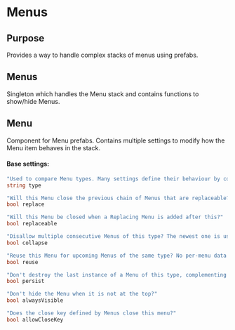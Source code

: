# Menus

## Purpose

Provides a way to handle complex stacks of menus using prefabs. 

## Menus

Singleton which handles the Menu stack and contains functions to show/hide Menus. 

## Menu

Component for Menu prefabs. Contains multiple settings to modify how the Menu item behaves in the stack.


#### Base settings:
```cs
"Used to compare Menu types. Many settings define their behaviour by comparing types of Menus"
string type

"Will this Menu close the previous chain of Menus that are replaceable?"
bool replace

"Will this Menu be closed when a Replacing Menu is added after this?"
bool replaceable

"Disallow multiple consecutive Menus of this type? The newest one is used."
bool collapse

"Reuse this Menu for upcoming Menus of the same type? No per-menu data is stored."
bool reuse

"Don't destroy the last instance of a Menu of this type, complementing the reuse toggle."
bool persist

"Don't hide the Menu when it is not at the top?"
bool alwaysVisible

"Does the close key defined by Menus close this menu?"
bool allowCloseKey
```
